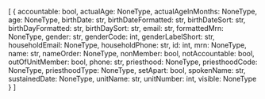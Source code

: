 [
  {
    accountable: bool,
    actualAge: NoneType,
    actualAgeInMonths: NoneType,
    age: NoneType,
    birthDate: str,
    birthDateFormatted: str,
    birthDateSort: str,
    birthDayFormatted: str,
    birthDaySort: str,
    email: str,
    formattedMrn: NoneType,
    gender: str,
    genderCode: int,
    genderLabelShort: str,
    householdEmail: NoneType,
    householdPhone: str,
    id: int,
    mrn: NoneType,
    name: str,
    nameOrder: NoneType,
    nonMember: bool,
    notAccountable: bool,
    outOfUnitMember: bool,
    phone: str,
    priesthood: NoneType,
    priesthoodCode: NoneType,
    priesthoodType: NoneType,
    setApart: bool,
    spokenName: str,
    sustainedDate: NoneType,
    unitName: str,
    unitNumber: int,
    visible: NoneType
  }
]